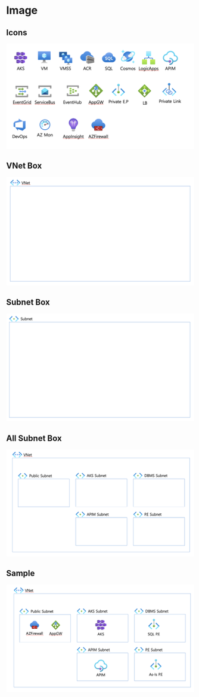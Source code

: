 # Image

## Icons

![](img/2024-08-11-15-46-44.png)

## VNet Box
![](img/2024-08-11-15-47-16.png)

## Subnet Box
![](img/2024-08-11-15-47-37.png)

## All Subnet Box
![](img/2024-08-11-15-48-05.png)


## Sample
![](img/2024-08-11-15-48-30.png)

